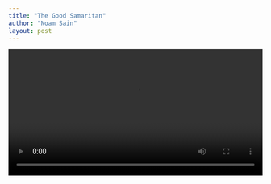 ```yaml
---
title: "The Good Samaritan"
author: "Noam Sain"
layout: post
---
```


<video controls src="/assets/2020/2020-07-Good-Samaritan-stops-van.mp4" title="The Good Samaritan" type="video/mp4" width="100%"></video>
